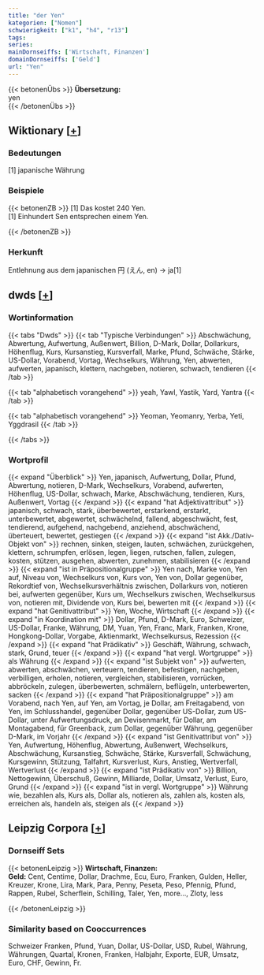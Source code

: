 ```yaml
---
title: "der Yen"
kategorien: ["Nomen"]
schwierigkeit: ["k1", "h4", "r13"]
tags:
series:
mainDornseiffs: ['Wirtschaft, Finanzen']
domainDornseiffs: ['Geld']
url: "Yen"
---
```


{{< betonenÜbs >}}
**Übersetzung:**  
yen  
{{< /betonenÜbs >}}

## Wiktionary [[+](https://de.wiktionary.org/wiki/Yen)]

### Bedeutungen
[1] japanische Währung  

### Beispiele
{{< betonenZB >}}
[1] Das kostet 240 Yen.  
[1] Einhundert Sen entsprechen einem Yen.  

{{< /betonenZB >}}
### Herkunft
Entlehnung aus dem japanischen 円 (えん, en) → ja[1]  



## dwds [[+](https://www.dwds.de/wb/Yen)]

### Wortinformation
{{< tabs "Dwds" >}}
{{< tab "Typische Verbindungen" >}}
Abschwächung, Abwertung, Aufwertung, Außenwert, Billion, D-Mark, Dollar, Dollarkurs, Höhenflug, Kurs, Kursanstieg, Kursverfall, Marke, Pfund, Schwäche, Stärke, US-Dollar, Vorabend, Vortag, Wechselkurs, Währung, Yen, abwerten, aufwerten, japanisch, klettern, nachgeben, notieren, schwach, tendieren
{{< /tab >}}

{{< tab "alphabetisch vorangehend" >}}
yeah, Yawl, Yastik, Yard, Yantra
{{< /tab >}}

{{< tab "alphabetisch vorangehend" >}}
Yeoman, Yeomanry, Yerba, Yeti, Yggdrasil
{{< /tab >}}

{{< /tabs >}}

### Wortprofil
{{< expand "Überblick" >}} Yen, japanisch, Aufwertung, Dollar, Pfund, Abwertung, notieren, D-Mark, Wechselkurs, Vorabend, aufwerten, Höhenflug, US-Dollar, schwach, Marke, Abschwächung, tendieren, Kurs, Außenwert, Vortag {{< /expand >}}
{{< expand "hat Adjektivattribut" >}} japanisch, schwach, stark, überbewertet, erstarkend, erstarkt, unterbewertet, abgewertet, schwächelnd, fallend, abgeschwächt, fest, tendierend, aufgehend, nachgebend, anziehend, abschwächend, überteuert, bewertet, gestiegen {{< /expand >}}
{{< expand "ist Akk./Dativ-Objekt von" >}} rechnen, sinken, steigen, lauten, schwächen, zurückgehen, klettern, schrumpfen, erlösen, legen, liegen, rutschen, fallen, zulegen, kosten, stützen, ausgehen, abwerten, zunehmen, stabilisieren {{< /expand >}}
{{< expand "ist in Präpositionalgruppe" >}} Yen nach, Marke von, Yen auf, Niveau von, Wechselkurs von, Kurs von, Yen von, Dollar gegenüber, Rekordtief von, Wechselkursverhältnis zwischen, Dollarkurs von, notieren bei, aufwerten gegenüber, Kurs um, Wechselkurs zwischen, Wechselkursus von, notieren mit, Dividende von, Kurs bei, bewerten mit {{< /expand >}}
{{< expand "hat Genitivattribut" >}} Yen, Woche, Wirtschaft {{< /expand >}}
{{< expand "in Koordination mit" >}} Dollar, Pfund, D-Mark, Euro, Schweizer, US-Dollar, Franke, Währung, DM, Yuan, Yen, Franc, Mark, Franken, Krone, Hongkong-Dollar, Vorgabe, Aktienmarkt, Wechselkursus, Rezession {{< /expand >}}
{{< expand "hat Prädikativ" >}} Geschäft, Währung, schwach, stark, Grund, teuer {{< /expand >}}
{{< expand "hat vergl. Wortgruppe" >}} als Währung {{< /expand >}}
{{< expand "ist Subjekt von" >}} aufwerten, abwerten, abschwächen, verteuern, tendieren, befestigen, nachgeben, verbilligen, erholen, notieren, vergleichen, stabilisieren, vorrücken, abbröckeln, zulegen, überbewerten, schmälern, beflügeln, unterbewerten, sacken {{< /expand >}}
{{< expand "hat Präpositionalgruppe" >}} am Vorabend, nach Yen, auf Yen, am Vortag, je Dollar, am Freitagabend, von Yen, im Schlusshandel, gegenüber Dollar, gegenüber US-Dollar, zum US-Dollar, unter Aufwertungsdruck, an Devisenmarkt, für Dollar, am Montagabend, für Greenback, zum Dollar, gegenüber Währung, gegenüber D-Mark, im Vorjahr {{< /expand >}}
{{< expand "ist Genitivattribut von" >}} Yen, Aufwertung, Höhenflug, Abwertung, Außenwert, Wechselkurs, Abschwächung, Kursanstieg, Schwäche, Stärke, Kursverfall, Schwächung, Kursgewinn, Stützung, Talfahrt, Kursverlust, Kurs, Anstieg, Wertverfall, Wertverlust {{< /expand >}}
{{< expand "ist Prädikativ von" >}} Billion, Nettogewinn, Überschuß, Gewinn, Milliarde, Dollar, Umsatz, Verlust, Euro, Grund {{< /expand >}}
{{< expand "ist in vergl. Wortgruppe" >}} Währung wie, bezahlen als, Kurs als, Dollar als, notieren als, zahlen als, kosten als, erreichen als, handeln als, steigen als {{< /expand >}}

## Leipzig Corpora [[+](https://corpora.uni-leipzig.de/en/res?word=Yen&corpusId=deu_newscrawl-public_2018)]

### Dornseiff Sets
{{< betonenLeipzig >}}
**Wirtschaft, Finanzen:**  
**Geld:** Cent, Centime, Dollar, Drachme, Ecu, Euro, Franken, Gulden, Heller, Kreuzer, Krone, Lira, Mark, Para, Penny, Peseta, Peso, Pfennig, Pfund, Rappen, Rubel, Scherflein, Schilling, Taler, Yen, more..., Zloty, less  

{{< /betonenLeipzig >}}

### Similarity based on Cooccurrences
Schweizer Franken, Pfund, Yuan, Dollar, US-Dollar, USD, Rubel, Währung, Währungen, Quartal, Kronen, Franken, Halbjahr, Exporte, EUR, Umsatz, Euro, CHF, Gewinn, Fr.

